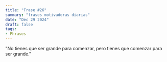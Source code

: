 ```yaml
---
title: "Frase #26"
summary: "frases motivadoras diarias"
date: "Dec 29 2024"
draft: false
tags:
- Phrases
---
```


"No tienes que ser grande para comenzar, pero tienes que comenzar para ser grande."
